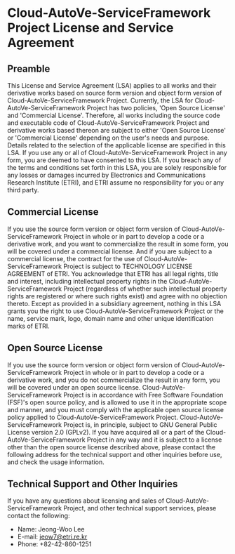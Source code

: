 # Cloud-AutoVe-ServiceFramework Project License and Service Agreement
## Preamble
This License and Service Agreement (LSA) applies to all works and their derivative works based on source form version and object form version of Cloud-AutoVe-ServiceFramework Project. Currently, the LSA for Cloud-AutoVe-ServiceFramework Project has two policies, 'Open Source License' and 'Commercial License'. Therefore, all works including the source code and executable code of Cloud-AutoVe-ServiceFramework Project and derivative works based thereon are subject to either 'Open Source License' or 'Commercial License' depending on the user's needs and purpose. Details related to the selection of the applicable license are specified in this LSA. If you use any or all of Cloud-AutoVe-ServiceFramework Project in any form, you are deemed to have consented to this LSA. If you breach any of the terms and conditions set forth in this LSA, you are solely responsible for any losses or damages incurred by Electronics and Communications Research Institute (ETRI), and ETRI assume no responsibility for you or any third party.

## Commercial License
If you use the source form version or object form version of Cloud-AutoVe-ServiceFramework Project in whole or in part to develop a code or a derivative work, and you want to commercialize the result in some form, you will be covered under a commercial license. And if you are subject to a commercial license, the contract for the use of Cloud-AutoVe-ServiceFramework Project is subject to TECHNOLOGY LICENSE AGREEMENT of ETRI. You acknowledge that ETRI has all legal rights, title and interest, including intellectual property rights in the Cloud-AutoVe-ServiceFramework Project (regardless of whether such intellectual property rights are registered or where such rights exist) and agree with no objection thereto. Except as provided in a subsidiary agreement, nothing in this LSA grants you the right to use Cloud-AutoVe-ServiceFramework Project or the name, service mark, logo, domain name and other unique identification marks of ETRI.

## Open Source License
If you use the source form version or object form version of Cloud-AutoVe-ServiceFramework Project in whole or in part to develop a code or a derivative work, and you do not commercialize the result in any form, you will be covered under an open source license. Cloud-AutoVe-ServiceFramework Project is in accordance with Free Software Foundation (FSF)'s open source policy, and is allowed to use it in the appropriate scope and manner, and you must comply with the applicable open source license policy applied to Cloud-AutoVe-ServiceFramework Project. Cloud-AutoVe-ServiceFramework Project is, in principle, subject to GNU General Public License version 2.0 (GPLv2). If you have acquired all or a part of the Cloud-AutoVe-ServiceFramework Project in any way and it is subject to a license other than the open source license described above, please contact the following address for the technical support and other inquiries before use, and check the usage information.

## Technical Support and Other Inquiries
If you have any questions about licensing and sales of Cloud-AutoVe-ServiceFramework Project, and other technical support services, please contact the following:
*	Name: Jeong-Woo Lee
*	E-mail: jeow7@etri.re.kr
*	Phone: +82-42-860-1251
